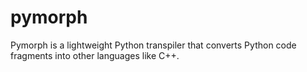 # pymorph
Pymorph is a lightweight Python transpiler that converts Python code fragments into other languages like C++.
